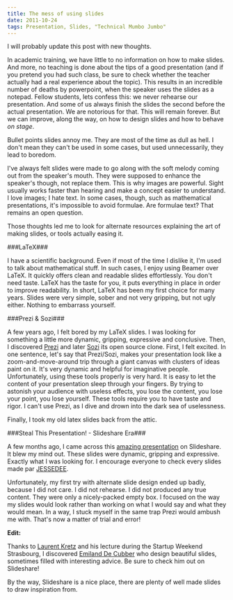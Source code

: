 ```yaml
---
title: The mess of using slides
date: 2011-10-24
tags: Presentation, Slides, "Technical Mumbo Jumbo"
---
```


I will probably update this post with new thoughts.

In academic training, we have little to no information on how to make slides. And more, no teaching is done about the tips of a good presentation (and if you pretend you had such class, be sure to check whether the teacher actually had a real experience about the topic). This results in an incredible number of deaths by powerpoint, when the speaker uses the slides as a notepad. Fellow students, lets confess this: we never rehearse our presentation. And some of us always finish the slides the second before the actual presentation. We are notorious for that. This will remain forever. But we can improve, along the way, on how to design slides and how to behave *on stage*.
 
Bullet points slides annoy me. They are most of the time as dull as hell. I don't mean they can't be used in some cases, but used unnecessarily, they lead to boredom.
 
I've always felt slides were made to go along with the soft melody coming out from the speaker's mouth. They were supposed to enhance the speaker's though, not replace them. This is why images are powerful. Sight usually works faster than hearing and make a concept easier to understand. I love images; I hate text. In some cases, though, such as mathematical presentations, it's impossible to avoid formulae. Are formulae text? That remains an open question.
 
Those thoughts led me to look for alternate resources explaining the art of making slides, or tools actually easing it.

###LaTeX###
<!-- Latex Image | An example of a LaTeX slide -->
 
I have a scientific background. Even if most of the time I dislike it, I'm used to talk about mathematical stuff. In such cases, I enjoy using Beamer over LaTeX. It quickly offers clean and readable slides effortlessly. You don't need taste. LaTeX has the taste for you, it puts everything in place in order to improve readability. In short, LaTeX has been my first choice for many years. Slides were very simple, sober and not very gripping, but not ugly either. Nothing to embarrass yourself.

###Prezi & Sozi###
<!-- Prezi Image | An Example of a Prezi slide-->
 
A few years ago, I felt bored by my LaTeX slides. I was looking for something a little more dynamic, gripping, expressive and conclusive. Then, I discovered [Prezi](http://prezi.com/ "Prezi") and later [Sozi](http://sozi.baierouge.fr/wiki/sozi "Sozi") its open source clone. First, I felt excited. In one sentence, let's say that Prezi/Sozi, makes your presentation look like a zoom-and-move-around trip through a giant canvas with clusters of ideas paint on it. It's very dynamic and helpful for imaginative people. Unfortunately, using these tools properly is very hard. It is easy to let the content of your presentation sleep through your fingers. By trying to astonish your audience with useless effects, you lose the content, you lose your point, you lose yourself. These tools require you to have taste and rigor. I can't use Prezi, as I dive and drown into the dark sea of uselessness.
 
Finally, I took my old latex slides back from the attic.

###Steal This Presentation! - Slideshare Era###
<!-- Prezi Image | A new era for my slides-->
 
A few months ago, I came across this [amazing presentation](http://www.slideshare.net/jessedee/steal-this-presentation-5038209 "Steal this presentation!") on Slideshare. It blew my mind out. These slides were dynamic, gripping and expressive. Exactly what I was looking for. I encourage everyone to check every slides made par [JESSEDEE](http://www.slideshare.net/jessedee "Jesseedee").
 
Unfortunately, my first try with alternate slide design ended up badly, because I did not care. I did not rehearse. I did not produced any true content. They were only a nicely-packed empty box. I focused on the way my slides would look rather than working on what I would say and what they would mean. In a way, I stuck myself in the same trap Prezi would ambush me with. That's now a matter of trial and error!
 
__Edit:__

Thanks to [Laurent Kretz](http://www.laurentk.com/ "Laurent Kretz") and his lecture during the Startup Weekend Strasbourg, I discovered [Emiland De Cubber](http://www.slideshare.net/EmilandDC "Emiland De Cubber") who design beautiful slides, sometimes filled with interesting advice. Be sure to check him out on Slideshare!
 
By the way, Slideshare is a nice place, there are plenty of well made slides to draw inspiration from.